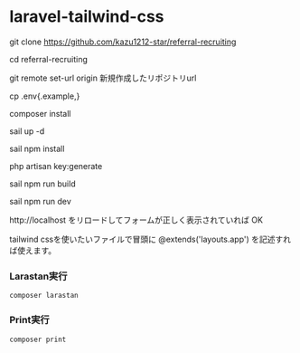 # laravel-tailwind-css

git clone https://github.com/kazu1212-star/referral-recruiting

cd referral-recruiting

git remote set-url origin 新規作成したリポジトリurl

cp .env{.example,}

composer install


sail up -d

sail npm install

php artisan key:generate

sail npm run build

sail npm run dev

http://localhost をリロードしてフォームが正しく表示されていれば OK

tailwind cssを使いたいファイルで冒頭に
@extends('layouts.app') を記述すれば使えます。

### Larastan実行
`composer larastan`

### Print実行
`composer print`
